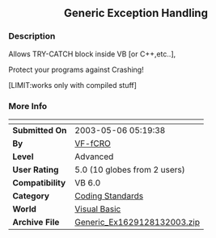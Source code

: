 ﻿<div align="center">

## Generic Exception Handling


</div>

### Description

Allows TRY-CATCH block inside VB [or C++,etc..],

Protect your programs against Crashing!

[LIMIT:works only with compiled stuff]
 
### More Info
 


<span>             |<span>
---                |---
**Submitted On**   |2003-05-06 05:19:38
**By**             |[VF\-fCRO](https://github.com/Planet-Source-Code/PSCIndex/blob/master/ByAuthor/vf-fcro.md)
**Level**          |Advanced
**User Rating**    |5.0 (10 globes from 2 users)
**Compatibility**  |VB 6\.0
**Category**       |[Coding Standards](https://github.com/Planet-Source-Code/PSCIndex/blob/master/ByCategory/coding-standards__1-43.md)
**World**          |[Visual Basic](https://github.com/Planet-Source-Code/PSCIndex/blob/master/ByWorld/visual-basic.md)
**Archive File**   |[Generic\_Ex1629128132003\.zip](https://github.com/Planet-Source-Code/vf-fcro-generic-exception-handling__1-47679/archive/master.zip)








